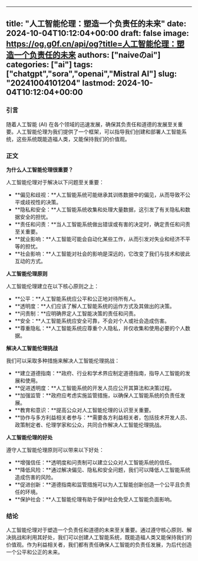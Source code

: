 
---
title: "人工智能伦理：塑造一个负责任的未来"
date: 2024-10-04T10:12:04+00:00
draft: false
image: https://og.g0f.cn/api/og?title=人工智能伦理：塑造一个负责任的未来
authors: ["naiveのai"]
categories: ["ai"]
tags: ["chatgpt","sora","openai","Mistral AI"]
slug: "20241004101204"
lastmod: 2024-10-04T10:12:04+00:00
---
### 引言

随着人工智能 (AI) 在各个领域的迅速发展，确保其负责任和道德的发展至关重要。人工智能伦理为我们提供了一个框架，可以指导我们创建和部署人工智能系统，这些系统既能造福人类，又能保持我们的价值观。

### 正文

**为什么人工智能伦理很重要？**

人工智能伦理对于解决以下问题至关重要：

- **偏见和歧视：**人工智能系统可能继承其训练数据中的偏见，从而导致不公平或歧视性的决策。
- **隐私和安全：**人工智能系统收集和处理大量数据，这引发了有关隐私和数据安全的担忧。
- **责任和问责：**当人工智能系统做出错误或有害的决定时，确定责任和问责至关重要。
- **就业影响：**人工智能可能会自动化某些工作，从而引发对失业和经济不平等的担忧。
- **社会影响：**人工智能对社会的影响是深远的，它改变了我们与技术和彼此互动的方式。

**人工智能伦理原则**

人工智能伦理建立在以下核心原则之上：

- **公平：**人工智能系统应公平和公正地对待所有人。
- **透明度：**人们应该了解人工智能系统的运作方式及其做出的决策。
- **问责制：**应明确界定人工智能决策的责任和问责。
- **安全：**人工智能系统应安全可靠，不会对个人或社会造成伤害。
- **尊重隐私：**人工智能系统应尊重个人隐私，并仅收集和使用必要的个人数据。

**解决人工智能伦理挑战**

我们可以采取多种措施来解决人工智能伦理挑战：

- **建立道德指南：**政府、行业和学术界应制定道德指南，指导人工智能的发展和使用。
- **促进透明度：**人工智能系统的开发人员应公开其算法和决策过程。
- **加强监管：**政府应考虑实施监管措施，以确保人工智能系统的负责任发展。
- **教育和意识：**提高公众对人工智能伦理的认识至关重要。
- **协作与多方利益相关者参与：**需要各方利益相关者，包括技术开发人员、政策制定者、伦理学家和公众，共同合作解决人工智能伦理挑战。

**人工智能伦理的好处**

遵守人工智能伦理原则可以带来以下好处：

- **增强信任：**透明度和问责制可以建立公众对人工智能系统的信任。
- **降低风险：**通过解决偏见、隐私和安全问题，我们可以降低人工智能系统造成伤害的风险。
- **促进创新：**道德指南和监管措施可以为人工智能创新创造一个公平且负责任的环境。
- **保护社会：**人工智能伦理有助于保护社会免受人工智能负面影响。

### 结论

人工智能伦理对于塑造一个负责任和道德的未来至关重要。通过遵守核心原则、解决挑战和利用其好处，我们可以创建人工智能系统，既能造福人类又能保持我们的价值观。作为利益相关者，我们都有责任确保人工智能的负责任发展，为后代创造一个公平和公正的未来。